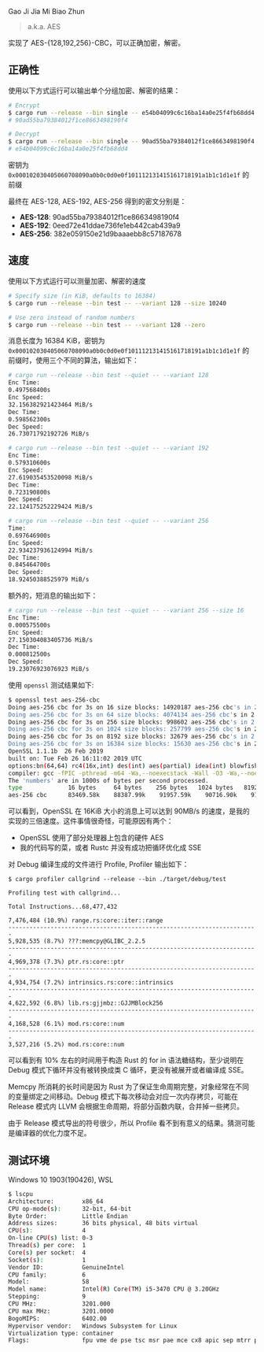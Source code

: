 Gao Ji Jia Mi Biao Zhun
> a.k.a. AES

实现了 AES-{128,192,256}-CBC，可以正确加密，解密。

## 正确性

使用以下方式运行可以输出单个分组加密、解密的结果：
```bash
# Encrypt
$ cargo run --release --bin single -- e54b04099c6c16ba14a0e25f4fb68dd4 --variant 128
# 90ad55ba79384012f1ce8663498190f4

# Decrypt
$ cargo run --release --bin single -- 90ad55ba79384012f1ce8663498190f4 --decrypt --variant 128
# e54b04099c6c16ba14a0e25f4fb68dd4
```

密钥为 `0x000102030405060708090a0b0c0d0e0f101112131415161718191a1b1c1d1e1f` 的前缀

最终在 AES-128, AES-192, AES-256 得到的密文分别是：
- **AES-128**: 90ad55ba79384012f1ce8663498190f4
- **AES-192**: 0eed72e41ddae736fe1eb442cab439a9
- **AES-256**: 382e059150e21d9baaaebb8c57187678

## 速度

使用以下方式运行可以测量加密、解密的速度

```bash
# Specify size (in KiB, defaults to 16384)
$ cargo run --release --bin test -- --variant 128 --size 10240

# Use zero instead of random numbers
$ cargo run --release --bin test -- --variant 128 --zero
```

消息长度为 16384 KiB，密钥为 `0x000102030405060708090a0b0c0d0e0f101112131415161718191a1b1c1d1e1f` 的前缀时，使用三个不同的算法，输出如下：

```bash
# cargo run --release --bin test --quiet -- --variant 128
Enc Time:
0.497568400s
Enc Speed:
32.156382921423464 MiB/s
Dec Time:
0.598562300s
Dec Speed:
26.73071792192726 MiB/s

# cargo run --release --bin test --quiet -- --variant 192
Enc Time:
0.579310600s
Enc Speed:
27.619035453520098 MiB/s
Dec Time:
0.723190800s
Dec Speed:
22.124175252229424 MiB/s

# cargo run --release --bin test --quiet -- --variant 256
Time:
0.697646900s
Enc Speed:
22.934237936124994 MiB/s
Dec Time:
0.845464700s
Dec Speed:
18.92450388525979 MiB/s
```

额外的，短消息的输出如下：
```bash
# cargo run --release --bin test --quiet -- --variant 256 --size 16
Enc Time:
0.000575500s
Enc Speed:
27.150304083405736 MiB/s
Dec Time:
0.000812500s
Dec Speed:
19.23076923076923 MiB/s
```

使用 `openssl` 测试结果如下:

```bash
$ openssl test aes-256-cbc
Doing aes-256 cbc for 3s on 16 size blocks: 14920187 aes-256 cbc's in 2.86s
Doing aes-256 cbc for 3s on 64 size blocks: 4074134 aes-256 cbc's in 2.95s
Doing aes-256 cbc for 3s on 256 size blocks: 998602 aes-256 cbc's in 2.78s
Doing aes-256 cbc for 3s on 1024 size blocks: 257799 aes-256 cbc's in 2.91s
Doing aes-256 cbc for 3s on 8192 size blocks: 32679 aes-256 cbc's in 2.92s
Doing aes-256 cbc for 3s on 16384 size blocks: 15630 aes-256 cbc's in 2.82s
OpenSSL 1.1.1b  26 Feb 2019
built on: Tue Feb 26 16:11:02 2019 UTC
options:bn(64,64) rc4(16x,int) des(int) aes(partial) idea(int) blowfish(ptr)
compiler: gcc -fPIC -pthread -m64 -Wa,--noexecstack -Wall -O3 -Wa,--noexecstack -D_FORTIFY_SOURCE=2 -march=x86-64 -mtune=generic -O2 -pipe -fstack-protector-strong -fno-plt -Wl,-O1,--sort-common,--as-needed,-z,relro,-z,now -DOPENSSL_USE_NODELETE -DL_ENDIAN -DOPENSSL_PIC -DOPENSSL_CPUID_OBJ -DOPENSSL_IA32_SSE2 -DOPENSSL_BN_ASM_MONT -DOPENSSL_BN_ASM_MONT5 -DOPENSSL_BN_ASM_GF2m -DSHA1_ASM -DSHA256_ASM -DSHA512_ASM -DKECCAK1600_ASM -DRC4_ASM -DMD5_ASM -DAES_ASM -DVPAES_ASM -DBSAES_ASM -DGHASH_ASM -DECP_NISTZ256_ASM -DX25519_ASM -DPADLOCK_ASM -DPOLY1305_ASM -DNDEBUG
The 'numbers' are in 1000s of bytes per second processed.
type             16 bytes     64 bytes    256 bytes   1024 bytes   8192 bytes  16384 bytes
aes-256 cbc      83469.58k    88387.99k    91957.59k    90716.90k    91680.26k    90809.19k
```

可以看到，OpenSSL 在 16KiB 大小的消息上可以达到 90MB/s 的速度，是我的实现的三倍速度。这件事情很奇怪，可能原因有两个：
- OpenSSL 使用了部分处理器上包含的硬件 AES
- 我的代码写的菜，或者 Rustc 并没有成功把循环优化成 SSE

对 Debug 编译生成的文件进行 Profile, Profiler 输出如下：

```
$ cargo profiler callgrind --release --bin ./target/debug/test

Profiling test with callgrind...

Total Instructions...68,477,432

7,476,484 (10.9%) range.rs:core::iter::range
-----------------------------------------------------------------------
5,928,535 (8.7%) ???:memcpy@GLIBC_2.2.5
-----------------------------------------------------------------------
4,969,378 (7.3%) ptr.rs:core::ptr
-----------------------------------------------------------------------
4,934,754 (7.2%) intrinsics.rs:core::intrinsics
-----------------------------------------------------------------------
4,622,592 (6.8%) lib.rs:gjjmbz::GJJMBlock256
-----------------------------------------------------------------------
4,168,528 (6.1%) mod.rs:core::num
-----------------------------------------------------------------------
3,527,216 (5.2%) mod.rs:core::num
```

可以看到有 10% 左右的时间用于构造 Rust 的 for in 语法糖结构，至少说明在 Debug 模式下循环并没有被转换成类 C 循环，更没有被展开或者编译成 SSE。

Memcpy 所消耗的长时间是因为 Rust 为了保证生命周期完整，对象经常在不同的变量绑定之间移动。Debug 模式下每次移动会对应一次内存拷贝，可能在 Release 模式内 LLVM 会根据生命周期，将部分函数内联，合并掉一些拷贝。

由于 Release 模式导出的符号很少，所以 Profile 看不到有意义的结果。猜测可能是编译器的优化力度不足。

## 测试环境
Windows 10 1903(190426), WSL

```bash
$ lscpu
Architecture:        x86_64
CPU op-mode(s):      32-bit, 64-bit
Byte Order:          Little Endian
Address sizes:       36 bits physical, 48 bits virtual
CPU(s):              4
On-line CPU(s) list: 0-3
Thread(s) per core:  1
Core(s) per socket:  4
Socket(s):           1
Vendor ID:           GenuineIntel
CPU family:          6
Model:               58
Model name:          Intel(R) Core(TM) i5-3470 CPU @ 3.20GHz
Stepping:            9
CPU MHz:             3201.000
CPU max MHz:         3201.0000
BogoMIPS:            6402.00
Hypervisor vendor:   Windows Subsystem for Linux
Virtualization type: container
Flags:               fpu vme de pse tsc msr pae mce cx8 apic sep mtrr pge mca cmov pat pse36 clflush acpi mmx fxsr sse sse2 ss ht tm pbe syscall nx rdtscp lm pni pclmulqdq est tm2 ssse3 cx16 xtpr pdcm pcid sse4_1 sse4_2 popcnt aes xsave osxsave avx f16c rdrand hypervisor lahf_lm fsgsbase smep erms ibrs ibpb stibp ssbd
```
